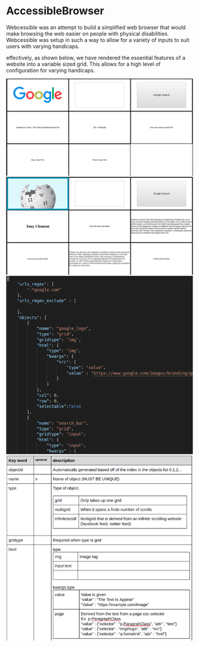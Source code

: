 # AccessibleBrowser

Webcessible was an attempt to build a simplified web browser that would make browsing the web easier on people with physical disabilities. Webcessible was setup in such a way to allow for a variety of inputs to suit users with varying handicaps. 

effectively, as shown below, we have rendered the essential features of a website into a variable sized grid. This allows for a high level of configuration for varying handicaps. 

![google example](https://github.com/MarcDAFrame/AccessibleBrowser/blob/master/media/example_google.png?raw=true)
![google example](https://github.com/MarcDAFrame/AccessibleBrowser/blob/master/media/example_wiki.png?raw=true)
![google example](https://github.com/MarcDAFrame/AccessibleBrowser/blob/master/media/template_example.png?raw=true)
![google example](https://github.com/MarcDAFrame/AccessibleBrowser/blob/master/media/template_rules.png?raw=true)
